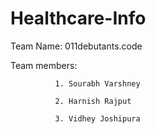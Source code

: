 # Healthcare-Info

Team Name: 011debutants.code

Team members: 

              1. Sourabh Varshney

              2. Harnish Rajput
              
              3. Vidhey Joshipura

